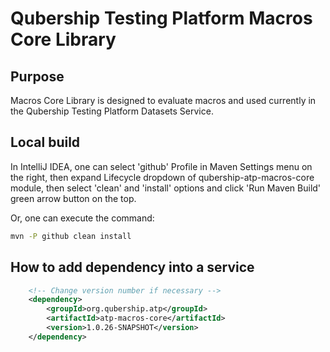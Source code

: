 # Qubership Testing Platform Macros Core Library

## Purpose
Macros Core Library is designed to evaluate macros and used currently in the Qubership Testing Platform Datasets Service.

## Local build

In IntelliJ IDEA, one can select 'github' Profile in Maven Settings menu on the right, then expand Lifecycle dropdown of qubership-atp-macros-core module, then select 'clean' and 'install' options and click 'Run Maven Build' green arrow button on the top.

Or, one can execute the command:
```bash
mvn -P github clean install
```

## How to add dependency into a service
```xml
    <!-- Change version number if necessary -->
    <dependency>
        <groupId>org.qubership.atp</groupId>
        <artifactId>atp-macros-core</artifactId>
        <version>1.0.26-SNAPSHOT</version>
    </dependency>
```

